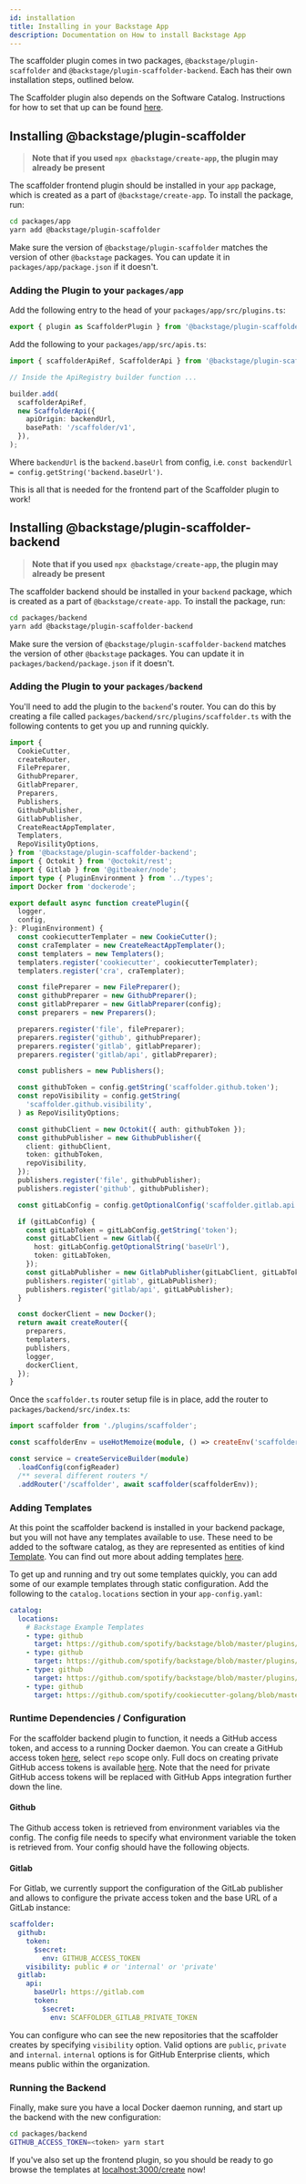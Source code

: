 ```yaml
---
id: installation
title: Installing in your Backstage App
description: Documentation on How to install Backstage App
---
```


The scaffolder plugin comes in two packages, `@backstage/plugin-scaffolder` and
`@backstage/plugin-scaffolder-backend`. Each has their own installation steps,
outlined below.

The Scaffolder plugin also depends on the Software Catalog. Instructions for how
to set that up can be found [here](../software-catalog/installation.md).

## Installing @backstage/plugin-scaffolder

> **Note that if you used `npx @backstage/create-app`, the plugin may already be
> present**

The scaffolder frontend plugin should be installed in your `app` package, which
is created as a part of `@backstage/create-app`. To install the package, run:

```bash
cd packages/app
yarn add @backstage/plugin-scaffolder
```

Make sure the version of `@backstage/plugin-scaffolder` matches the version of
other `@backstage` packages. You can update it in `packages/app/package.json` if
it doesn't.

### Adding the Plugin to your `packages/app`

Add the following entry to the head of your `packages/app/src/plugins.ts`:

```ts
export { plugin as ScaffolderPlugin } from '@backstage/plugin-scaffolder';
```

Add the following to your `packages/app/src/apis.ts`:

```ts
import { scaffolderApiRef, ScaffolderApi } from '@backstage/plugin-scaffolder';

// Inside the ApiRegistry builder function ...

builder.add(
  scaffolderApiRef,
  new ScaffolderApi({
    apiOrigin: backendUrl,
    basePath: '/scaffolder/v1',
  }),
);
```

Where `backendUrl` is the `backend.baseUrl` from config, i.e.
`const backendUrl = config.getString('backend.baseUrl')`.

This is all that is needed for the frontend part of the Scaffolder plugin to
work!

## Installing @backstage/plugin-scaffolder-backend

> **Note that if you used `npx @backstage/create-app`, the plugin may already be
> present**

The scaffolder backend should be installed in your `backend` package, which is
created as a part of `@backstage/create-app`. To install the package, run:

```bash
cd packages/backend
yarn add @backstage/plugin-scaffolder-backend
```

Make sure the version of `@backstage/plugin-scaffolder-backend` matches the
version of other `@backstage` packages. You can update it in
`packages/backend/package.json` if it doesn't.

### Adding the Plugin to your `packages/backend`

You'll need to add the plugin to the `backend`'s router. You can do this by
creating a file called `packages/backend/src/plugins/scaffolder.ts` with the
following contents to get you up and running quickly.

```ts
import {
  CookieCutter,
  createRouter,
  FilePreparer,
  GithubPreparer,
  GitlabPreparer,
  Preparers,
  Publishers,
  GithubPublisher,
  GitlabPublisher,
  CreateReactAppTemplater,
  Templaters,
  RepoVisilityOptions,
} from '@backstage/plugin-scaffolder-backend';
import { Octokit } from '@octokit/rest';
import { Gitlab } from '@gitbeaker/node';
import type { PluginEnvironment } from '../types';
import Docker from 'dockerode';

export default async function createPlugin({
  logger,
  config,
}: PluginEnvironment) {
  const cookiecutterTemplater = new CookieCutter();
  const craTemplater = new CreateReactAppTemplater();
  const templaters = new Templaters();
  templaters.register('cookiecutter', cookiecutterTemplater);
  templaters.register('cra', craTemplater);

  const filePreparer = new FilePreparer();
  const githubPreparer = new GithubPreparer();
  const gitlabPreparer = new GitlabPreparer(config);
  const preparers = new Preparers();

  preparers.register('file', filePreparer);
  preparers.register('github', githubPreparer);
  preparers.register('gitlab', gitlabPreparer);
  preparers.register('gitlab/api', gitlabPreparer);

  const publishers = new Publishers();

  const githubToken = config.getString('scaffolder.github.token');
  const repoVisibility = config.getString(
    'scaffolder.github.visibility',
  ) as RepoVisilityOptions;

  const githubClient = new Octokit({ auth: githubToken });
  const githubPublisher = new GithubPublisher({
    client: githubClient,
    token: githubToken,
    repoVisibility,
  });
  publishers.register('file', githubPublisher);
  publishers.register('github', githubPublisher);

  const gitLabConfig = config.getOptionalConfig('scaffolder.gitlab.api');

  if (gitLabConfig) {
    const gitLabToken = gitLabConfig.getString('token');
    const gitLabClient = new Gitlab({
      host: gitLabConfig.getOptionalString('baseUrl'),
      token: gitLabToken,
    });
    const gitLabPublisher = new GitlabPublisher(gitLabClient, gitLabToken);
    publishers.register('gitlab', gitLabPublisher);
    publishers.register('gitlab/api', gitLabPublisher);
  }

  const dockerClient = new Docker();
  return await createRouter({
    preparers,
    templaters,
    publishers,
    logger,
    dockerClient,
  });
}
```

Once the `scaffolder.ts` router setup file is in place, add the router to
`packages/backend/src/index.ts`:

```ts
import scaffolder from './plugins/scaffolder';

const scaffolderEnv = useHotMemoize(module, () => createEnv('scaffolder'));

const service = createServiceBuilder(module)
  .loadConfig(configReader)
  /** several different routers */
  .addRouter('/scaffolder', await scaffolder(scaffolderEnv));
```

### Adding Templates

At this point the scaffolder backend is installed in your backend package, but
you will not have any templates available to use. These need to be added to the
software catalog, as they are represented as entities of kind
[Template](../software-catalog/descriptor-format.md#kind-template). You can find
out more about adding templates [here](./adding-templates.md).

To get up and running and try out some templates quickly, you can add some of
our example templates through static configuration. Add the following to the
`catalog.locations` section in your `app-config.yaml`:

```yaml
catalog:
  locations:
    # Backstage Example Templates
    - type: github
      target: https://github.com/spotify/backstage/blob/master/plugins/scaffolder-backend/sample-templates/react-ssr-template/template.yaml
    - type: github
      target: https://github.com/spotify/backstage/blob/master/plugins/scaffolder-backend/sample-templates/springboot-grpc-template/template.yaml
    - type: github
      target: https://github.com/spotify/backstage/blob/master/plugins/scaffolder-backend/sample-templates/create-react-app/template.yaml
    - type: github
      target: https://github.com/spotify/cookiecutter-golang/blob/master/template.yaml
```

### Runtime Dependencies / Configuration

For the scaffolder backend plugin to function, it needs a GitHub access token,
and access to a running Docker daemon. You can create a GitHub access token
[here](https://github.com/settings/tokens/new), select `repo` scope only. Full
docs on creating private GitHub access tokens is available
[here](https://docs.github.com/en/github/authenticating-to-github/creating-a-personal-access-token).
Note that the need for private GitHub access tokens will be replaced with GitHub
Apps integration further down the line.

#### Github

The Github access token is retrieved from environment variables via the config.
The config file needs to specify what environment variable the token is
retrieved from. Your config should have the following objects.

#### Gitlab

For Gitlab, we currently support the configuration of the GitLab publisher and
allows to configure the private access token and the base URL of a GitLab
instance:

```yaml
scaffolder:
  github:
    token:
      $secret:
        env: GITHUB_ACCESS_TOKEN
    visibility: public # or 'internal' or 'private'
  gitlab:
    api:
      baseUrl: https://gitlab.com
      token:
        $secret:
          env: SCAFFOLDER_GITLAB_PRIVATE_TOKEN
```

You can configure who can see the new repositories that the scaffolder creates
by specifying `visibility` option. Valid options are `public`, `private` and
`internal`. `internal` options is for GitHub Enterprise clients, which means
public within the organization.

### Running the Backend

Finally, make sure you have a local Docker daemon running, and start up the
backend with the new configuration:

```bash
cd packages/backend
GITHUB_ACCESS_TOKEN=<token> yarn start
```

If you've also set up the frontend plugin, so you should be ready to go browse
the templates at [localhost:3000/create](http://localhost:3000/create) now!
